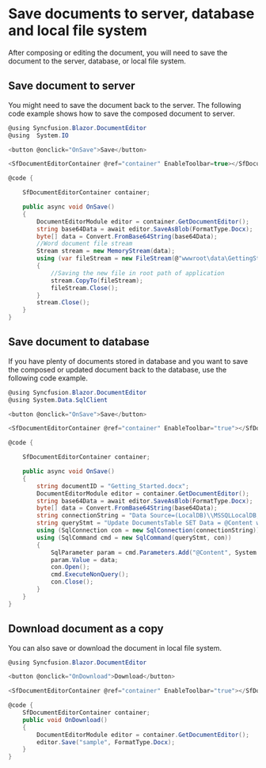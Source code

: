 # Save documents to server, database and local file system

After composing or editing the document, you will need to save the document to the server, database, or local file system.

## Save document to server

You might need to save the document back to the server. The following code example shows how to save the composed document to server.

```csharp
@using Syncfusion.Blazor.DocumentEditor
@using  System.IO

<button @onclick="OnSave">Save</button>

<SfDocumentEditorContainer @ref="container" EnableToolbar=true></SfDocumentEditorContainer>

@code {

    SfDocumentEditorContainer container;

    public async void OnSave()
    {
        DocumentEditorModule editor = container.GetDocumentEditor();
        string base64Data = await editor.SaveAsBlob(FormatType.Docx);
        byte[] data = Convert.FromBase64String(base64Data);
        //Word document file stream
        Stream stream = new MemoryStream(data);
        using (var fileStream = new FileStream(@"wwwroot\data\GettingStarted.docx", FileMode.Create, FileAccess.Write))
        {
            //Saving the new file in root path of application
            stream.CopyTo(fileStream);
            fileStream.Close();
        }
        stream.Close();
    }
}

```

## Save document to database

If you have plenty of documents stored in database and you want to save the composed or updated document back to the database, use the following code example.

```csharp
@using Syncfusion.Blazor.DocumentEditor
@using System.Data.SqlClient

<button @onclick="OnSave">Save</button>

<SfDocumentEditorContainer @ref="container" EnableToolbar="true"></SfDocumentEditorContainer>

@code {

    SfDocumentEditorContainer container;

    public async void OnSave()
    {
        string documentID = "Getting_Started.docx";
        DocumentEditorModule editor = container.GetDocumentEditor();
        string base64Data = await editor.SaveAsBlob(FormatType.Docx);
        byte[] data = Convert.FromBase64String(base64Data);
        string connectionString = "Data Source=(LocalDB)\\MSSQLLocalDB;AttachDbFilename=C:\\database.mdf;";
        string queryStmt = "Update DocumentsTable SET Data = @Content where DocumentName = '" + documentID + "'";
        using (SqlConnection con = new SqlConnection(connectionString))
        using (SqlCommand cmd = new SqlCommand(queryStmt, con))
        {
            SqlParameter param = cmd.Parameters.Add("@Content", System.Data.SqlDbType.VarBinary);
            param.Value = data;
            con.Open();
            cmd.ExecuteNonQuery();
            con.Close();
        }
    }
}
```

## Download document as a copy

You can also save or download the document in local file system.

```csharp
@using Syncfusion.Blazor.DocumentEditor

<button @onclick="OnDownload">Download</button>

<SfDocumentEditorContainer @ref="container" EnableToolbar="true"></SfDocumentEditorContainer>

@code {
    SfDocumentEditorContainer container;
    public void OnDownload()
    {
        DocumentEditorModule editor = container.GetDocumentEditor();
        editor.Save("sample", FormatType.Docx);
    }
}
```